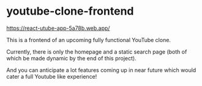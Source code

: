 # youtube-clone-frontend
https://react-utube-app-5a78b.web.app/

This is a frontend of an upcoming fully functional YouTube clone. 

Currently, there is only the homepage and a static search page (both of which be made dynamic by the end of this project). 

And you can anticipate a lot features coming up in near future which would cater a full Youtube like experience!
